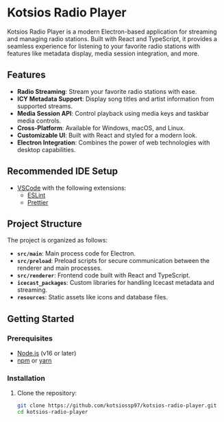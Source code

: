 # Kotsios Radio Player

Kotsios Radio Player is a modern Electron-based application for streaming and managing radio stations. Built with React and TypeScript, it provides a seamless experience for listening to your favorite radio stations with features like metadata display, media session integration, and more.

## Features

- **Radio Streaming**: Stream your favorite radio stations with ease.
- **ICY Metadata Support**: Display song titles and artist information from supported streams.
- **Media Session API**: Control playback using media keys and taskbar media controls.
- **Cross-Platform**: Available for Windows, macOS, and Linux.
- **Customizable UI**: Built with React and styled for a modern look.
- **Electron Integration**: Combines the power of web technologies with desktop capabilities.

## Recommended IDE Setup

- [VSCode](https://code.visualstudio.com/) with the following extensions:
  - [ESLint](https://marketplace.visualstudio.com/items?itemName=dbaeumer.vscode-eslint)
  - [Prettier](https://marketplace.visualstudio.com/items?itemName=esbenp.prettier-vscode)

## Project Structure

The project is organized as follows:

- **`src/main`**: Main process code for Electron.
- **`src/preload`**: Preload scripts for secure communication between the renderer and main processes.
- **`src/renderer`**: Frontend code built with React and TypeScript.
- **`icecast_packages`**: Custom libraries for handling Icecast metadata and streaming.
- **`resources`**: Static assets like icons and database files.

## Getting Started

### Prerequisites

- [Node.js](https://nodejs.org/) (v16 or later)
- [npm](https://www.npmjs.com/) or [yarn](https://yarnpkg.com/)

### Installation

1. Clone the repository:
   ```bash
   git clone https://github.com/kotsiossp97/kotsios-radio-player.git
   cd kotsios-radio-player
   ```
